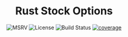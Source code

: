 <div align="center">
  <h1>Rust Stock Options</h1>
  <p>

![MSRV](https://img.shields.io/badge/rustc-1.56+-ab6000.svg) 
![License](https://img.shields.io/github/license/vbetsun/stock-options)
![Build Status](https://github.com/vbetsun/stock-options-rs/workflows/CI/badge.svg)
[![coverage](https://codecov.io/gh/vbetsun/stock-options-rs/branch/main/graph/badge.svg)](https://codecov.io/gh/vbetsun/stock-options-rs)

  </p>
</div>